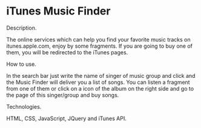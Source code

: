 # iTunes Music Finder

Description.

The online services which can help you find your favorite music tracks on itunes.apple.com, enjoy by some fragments. 
If you are going to buy one of them, you will be redirected to the iTunes pages.

How to use.

In the search bar just write the name of singer of music group and click <Get music> and the Music Finder will deliver you a list of songs. 
You can listen a fragment from one of them or click on a icon of the album on the right side and go to the page of this singer/group and buy songs.

Technologies.

HTML, CSS, JavaScript, JQuery and iTunes API.
